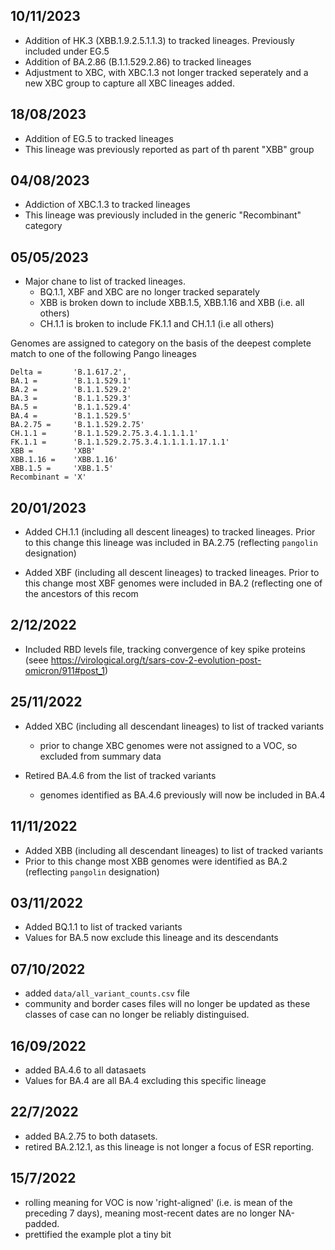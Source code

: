 ## 10/11/2023

* Addition of HK.3 (XBB.1.9.2.5.1.1.3) to tracked lineages. Previously included under EG.5
* Addition of BA.2.86 (B.1.1.529.2.86) to tracked lineages
* Adjustment to XBC, with XBC.1.3 not longer tracked seperately and a new XBC group to capture all XBC lineages added.

## 18/08/2023

* Addition of EG.5 to tracked lineages
* This lineage was previously reported as part of th parent "XBB" group

## 04/08/2023

* Addiction of XBC.1.3 to tracked lineages
* This lineage was previously included in the generic "Recombinant" category

## 05/05/2023

* Major chane to list of tracked lineages. 
   - BQ.1.1, XBF and XBC are no longer tracked separately
   - XBB is broken down to include XBB.1.5, XBB.1.16 and XBB (i.e. all others)
   - CH.1.1 is broken to include FK.1.1 and CH.1.1 (i.e all others)
   
Genomes are assigned to  category on the basis of the deepest complete match to one 
of the following Pango lineages


```
Delta =       'B.1.617.2',
BA.1 =        'B.1.1.529.1'
BA.2 =        'B.1.1.529.2' 
BA.3 =        'B.1.1.529.3' 
BA.5 =        'B.1.1.529.4' 
BA.4 =        'B.1.1.529.5' 
BA.2.75 =     'B.1.1.529.2.75' 
CH.1.1 =      'B.1.1.529.2.75.3.4.1.1.1.1' 
FK.1.1 =      'B.1.1.529.2.75.3.4.1.1.1.1.17.1.1' 
XBB =         'XBB' 
XBB.1.16 =    'XBB.1.16' 
XBB.1.5 =     'XBB.1.5' 
Recombinant = 'X'
```

## 20/01/2023

* Added CH.1.1 (including all descent lineages) to tracked lineages. Prior to this
change this lineage was included in BA.2.75 (reflecting `pangolin` designation)

* Added XBF (including all descent lineages) to tracked lineages. Prior to this
change most XBF genomes were  included in BA.2 (reflecting one of the ancestors of this
recom

## 2/12/2022

* Included RBD levels file, tracking convergence of key spike proteins
(seee https://virological.org/t/sars-cov-2-evolution-post-omicron/911#post_1)


## 25/11/2022

* Added XBC (including all descendant lineages) to list of tracked variants
   - prior to change XBC genomes were not assigned to a VOC, so excluded from summary data

* Retired BA.4.6 from the list of tracked variants
   - genomes identified as BA.4.6 previously will now be included in BA.4

## 11/11/2022

* Added XBB (including all descendant lineages) to list of tracked variants
* Prior to this change most XBB genomes were identified as BA.2 (reflecting `pangolin` designation)

## 03/11/2022

* Added BQ.1.1 to list of tracked variants
* Values for BA.5 now exclude this lineage and its descendants

## 07/10/2022 

* added `data/all_variant_counts.csv` file
* community and border cases files will no longer be updated as these classes of
case can no longer be reliably distinguised.

## 16/09/2022

* added BA.4.6 to all datasaets
* Values for BA.4 are all BA.4 excluding this specific lineage

## 22/7/2022

* added BA.2.75 to both datasets.
* retired BA.2.12.1, as this lineage is not longer a focus of ESR reporting.

## 15/7/2022

* rolling meaning for VOC is now 'right-aligned' (i.e. is  mean of the
preceding 7 days), meaning most-recent dates are no longer NA-padded.
* prettified the example plot a tiny bit
